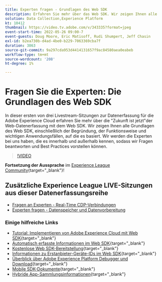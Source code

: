 ```yaml
---
title: Experten fragen - Grundlagen des Web SDK
description: Erfahren Sie mehr über das Web SDK. Wir zeigen Ihnen alle Grundlagen des Web SDK, einschließlich der Begründung, der Funktionsweise und wichtigen Anwendungsfällen, auf die es basiert.
solution: Data Collection,Experience Platform
kt: 10412
thumbnail: https://video.tv.adobe.com/v/343335?format=jpeg
event-start-time: 2022-05-26 09:00-7
event-guests: Doug Moore, Eric Matisoff, Rudi Shumpert, Jeff Chasin
exl-id: b2ea730b-d4ad-4be0-b229-7063369cba7f
duration: 3863
source-git-commit: 9a297cda953d4414131657f9ac84580aea0eabeb
workflow-type: tm+mt
source-wordcount: '208'
ht-degree: 1%

---
```


# Fragen Sie die Experten: Die Grundlagen des Web SDK

In dieser ersten von drei Livestream-Sitzungen zur Datenerfassung für die Adobe Experience Cloud erfahren Sie mehr über die &quot;Zukunft ist jetzt&quot;der Web-Datenerfassung mit dem Web SDK. Wir zeigen Ihnen alle Grundlagen des Web SDK, einschließlich der Begründung, der Funktionsweise und wichtigen Anwendungsfällen, auf die es basiert. Wir werden die Experten bei uns haben, die es innerhalb und außerhalb kennen, sodass wir Fragen beantworten und Best Practices vorstellen können.

>[!VIDEO](https://video.tv.adobe.com/v/343335/?quality=12&learn=on)

**Fortsetzung der Aussprache** im [Experience League Community](https://experienceleaguecommunities.adobe.com/t5/adobe-experience-platform-launch/experience-league-live-post-session-discussion-the-basics-of-web/m-p/454159#M283){target="_blank"}!

## Zusätzliche Experience League LIVE-Sitzungen aus dieser Datenerfassungsreihe

* [Fragen an Experten - Real-Time CDP-Verbindungen](exl-live-episode-06-23-22.md)
* [Experten fragen - Datenspeicher und Datenvorbereitung](exl-live-episode-07-21-22.md)

### Einige hilfreiche Links

* [Tutorial: Implementieren von Adobe Experience Cloud mit Web SDK](https://experienceleague.adobe.com/docs/platform-learn/implement-web-sdk/overview.html?lang=de){target="_blank"}
* [Automatisch erfasste Informationen im Web SDK](https://experienceleague.adobe.com/docs/experience-platform/edge/data-collection/automatic-information.html?lang=en){target="_blank"}
* [Kostenlose Web SDK-Bereitstellung](https://adobe.ly/websdkaccess){target="_blank"}
* [Informationen zu Erstanbieter-Geräte-IDs im Web SDK](https://experienceleague.adobe.com/docs/experience-platform/edge/identity/first-party-device-ids.html?lang=de){target="_blank"}
* [Überblick über Adobe Experience Platform Debugger und Download](https://experienceleague.adobe.com/docs/platform-learn/data-collection/debugger/overview.html?lang=en){target="_blank"}
* [Mobile SDK-Dokumente](https://developer.adobe.com/client-sdks/documentation/){target="_blank"}
* [Hybride App-Sammlungsinformationen](https://experienceleague.adobe.com/docs/mobile-services/ios/sdk-reference-ios/hybrid-app.html){target="_blank"}
